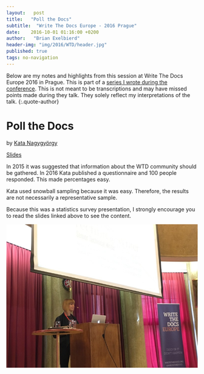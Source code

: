 ```yaml
---
layout:   post
title:   "Poll the Docs"
subtitle:  "Write The Docs Europe - 2016 Prague"
date:    2016-10-01 01:16:00 +0200
author:   "Brian Exelbierd"
header-img: "img/2016/WTD/header.jpg"
published: true
tags: no-navigation
---
```


Below are my notes and highlights from this session at Write The Docs
Europe 2016 in Prague.  This is part of a [series I wrote during the
conference](/technology/2016/09/20/wtd.html).  This is not meant to be
transcriptions and may have missed points made during they talk.
They solely reflect my interpretations of the talk.
{:.quote-author}

# Poll the Docs

by [Kata Nagygyörgy](https://twitter.com/NagygyorgyKata)

[Slides](https://docs.google.com/presentation/d/1a8EJWD-rJC7azxrNoGEFAcY2sWMGf0_k-PBX39DM7Yk/edit#slide=id.g35f391192_00)

In 2015 it was suggested that information about the WTD community
should be gathered.  In 2016 Kata published a questionnaire and 100 people
responded.  This made percentages easy.

Kata used snowball sampling because it was easy. Therefore, the results
are not necessarily a representative sample.

Because this was a statistics survey presentation, I strongly encourage
you to read the slides linked above to see the content.

![](/img/2016/WTD/kata.jpg)
